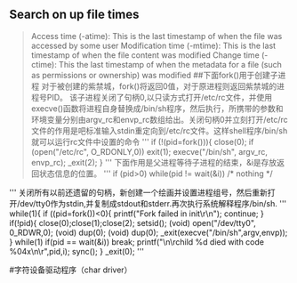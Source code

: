 ## Search on up file times
> Access time (-atime): This is the last timestamp of when the file was accessed by some user
> Modification time (-mtime): This is the last timestamp of when the file content was modified
> Change time (-ctime): This the last timestamp of when the metadata for a file (such as permissions or ownership) was modified
##下面fork()用于创建子进程
对于被创建的紫禁城，fork()将返回0值，对于原进程则返回紫禁城的进程号PID。
该子进程关闭了句柄0,以只读方式打开/etc/rc文件，并使用execve()函数将进程自身替换成/bin/sh程序，然后执行，所携带的参数和环境变量分别由argv_rc和envp_rc数组给出。关闭句柄0并立刻打开/etc/rc文件的作用是吧标准输入stdin重定向到/etc/rc文件。这样shell程序/bin/sh就可以运行rc文件中设置的命令
'''
if (!(pid=fork())){
    close(0);
    if (open("/etc/rc", O_RDONLY,0))
        exit(1);
    execve("/bin/sh", argv_rc, envp_rc);
    _exit(2);
}
'''
下面作用是父进程等待子进程的结束，&i是存放返回状态信息的位置。
'''
if (pid>0)
    while(pid != wait(&i))
        /* nothing */

'''
关闭所有以前还遗留的句柄，新创建一个绘画并设置进程组号，然后重新打开/dev/tty0作为stdin,并复制成stdout和stderr.再次执行系统解释程序/bin/sh.
'''
while(1){
    if ((pid=fork())<0){
        printf("Fork failed in init\r\n");
        continue;
    }
    if(!pid){
        close(0);close(1);close(2);
        setsid();
        (void) open("/dev/tty0", 0_RDWR,0);
        (void) dup(0);
        (void) dup(0);
        _exit(execve("/bin/sh",argv,envp));
    }
    while(1)
        if(pid == wait(&i))
            break;
    printf("\n\rchild %d died with code %04x\n\r",pid,i);
    sync();
}
_exit(0);
'''

#字符设备驱动程序（char driver）

